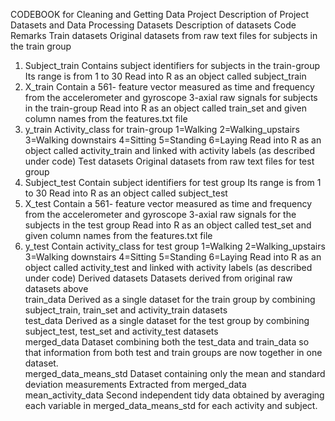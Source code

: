 CODEBOOK for Cleaning and Getting Data Project 
Description of Project Datasets and Data Processing
Datasets	Description of datasets	Code 	Remarks 
Train datasets	Original datasets from raw text files for subjects in the train group		
1.	Subject_train	Contains subject identifiers for  subjects in the train-group	Its range is from 1 to 30	Read into R as an object called subject_train
2.	X_train	Contain a 561- feature vector measured as time and frequency from the accelerometer and gyroscope 3-axial raw signals for subjects in the train-group		 Read into R as an object called train_set and given  column names from the features.txt file
3.	y_train	Activity_class for train-group	1=Walking
2=Walking_upstairs
3=Walking downstairs
4=Sitting
5=Standing
6=Laying
	Read into R as an object called activity_train and linked with activity labels (as described under code)
Test datasets	Original datasets from raw text files for test group		
1.	Subject_test	Contain subject identifiers for test group	Its range is from 1 to 30	Read into R as an object called subject_test
2.	X_test	Contain a 561- feature vector measured as time and frequency from the accelerometer and gyroscope 3-axial raw signals for the subjects in the test group		 Read into R as an object called test_set and given  column names from the features.txt file
3.	y_test	Contain activity_class for test group	1=Walking
2=Walking_upstairs
3=Walking downstairs
4=Sitting
5=Standing
6=Laying
	Read into R as an object called activity_test and linked with activity labels (as described under code)
Derived datasets	Datasets derived from original raw datasets above		
train_data	Derived as a single dataset for the train group by combining subject_train, train_set and activity_train datasets		
test_data	Derived as a single dataset for the test group by combining subject_test, test_set and activity_test datasets		
merged_data	Dataset combining both the test_data and train_data so that information from both test and train groups are now together in one dataset.		
merged_data_means_std	Dataset containing only the mean and standard deviation measurements 		Extracted from merged_data
mean_activity_data	Second independent tidy data obtained by averaging each variable in merged_data_means_std for each activity and subject. 		


